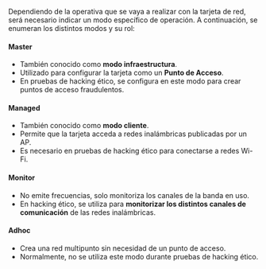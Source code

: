 Dependiendo de la operativa que se vaya a realizar con la tarjeta de red, será necesario indicar un modo específico de operación. A continuación, se enumeran los distintos modos y su rol:
#### **Master**
- También conocido como **modo infraestructura**.
- Utilizado para configurar la tarjeta como un **Punto de Acceso**.
- En pruebas de hacking ético, se configura en este modo para crear puntos de acceso fraudulentos.
#### **Managed**
- También conocido como **modo cliente**.
- Permite que la tarjeta acceda a redes inalámbricas publicadas por un AP.
- Es necesario en pruebas de hacking ético para conectarse a redes Wi-Fi.
#### **Monitor**
- No emite frecuencias, solo monitoriza los canales de la banda en uso.
- En hacking ético, se utiliza para **monitorizar los distintos canales de comunicación** de las redes inalámbricas.
#### **Adhoc**
- Crea una red multipunto sin necesidad de un punto de acceso.
- Normalmente, no se utiliza este modo durante pruebas de hacking ético.